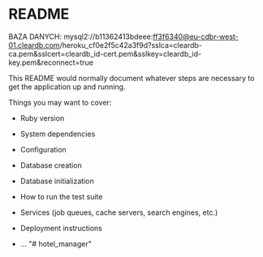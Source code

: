 # README

BAZA DANYCH:
mysql2://b11362413bdeee:ff3f6340@eu-cdbr-west-01.cleardb.com/heroku_cf0e2f5c42a3f9d?sslca=cleardb-ca.pem&sslcert=cleardb_id-cert.pem&sslkey=cleardb_id-key.pem&reconnect=true

This README would normally document whatever steps are necessary to get the
application up and running.

Things you may want to cover:

* Ruby version

* System dependencies

* Configuration

* Database creation

* Database initialization

* How to run the test suite

* Services (job queues, cache servers, search engines, etc.)

* Deployment instructions

* ...
"# hotel_manager" 
